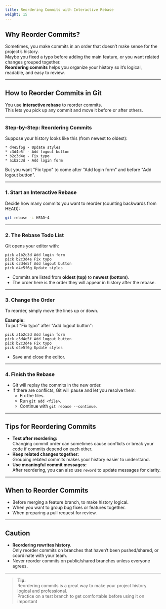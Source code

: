 ```yaml
---
title: Reordering Commits with Interactive Rebase
weight: 15
---
```


## Why Reorder Commits?

Sometimes, you make commits in an order that doesn’t make sense for the project’s history.  
Maybe you fixed a typo before adding the main feature, or you want related changes grouped together.  
**Reordering commits** helps you organize your history so it’s logical, readable, and easy to review.

---

## How to Reorder Commits in Git

You use **interactive rebase** to reorder commits.  
This lets you pick up any commit and move it before or after others.

---

### Step-by-Step: Reordering Commits

Suppose your history looks like this (from newest to oldest):

```
* d4e5f6g - Update styles
* c3d4e5f - Add logout button
* b2c3d4e - Fix typo
* a1b2c3d - Add login form
```

But you want "Fix typo" to come after "Add login form" and before "Add logout button".

---

### 1. Start an Interactive Rebase

Decide how many commits you want to reorder (counting backwards from HEAD):

```bash
git rebase -i HEAD~4
```

---

### 2. The Rebase Todo List

Git opens your editor with:

```
pick a1b2c3d Add login form
pick b2c3d4e Fix typo
pick c3d4e5f Add logout button
pick d4e5f6g Update styles
```

- Commits are listed from **oldest (top)** to **newest (bottom)**.
- The order here is the order they will appear in history after the rebase.

---

### 3. Change the Order

To reorder, simply move the lines up or down.

**Example:**  
To put "Fix typo" after "Add logout button":

```
pick a1b2c3d Add login form
pick c3d4e5f Add logout button
pick b2c3d4e Fix typo
pick d4e5f6g Update styles
```

- Save and close the editor.

---

### 4. Finish the Rebase

- Git will replay the commits in the new order.
- If there are conflicts, Git will pause and let you resolve them:
  - Fix the files.
  - Run `git add <file>`.
  - Continue with `git rebase --continue`.

---

## Tips for Reordering Commits

- **Test after reordering:**  
  Changing commit order can sometimes cause conflicts or break your code if commits depend on each other.
- **Keep related changes together:**  
  Grouping related commits makes your history easier to understand.
- **Use meaningful commit messages:**  
  After reordering, you can also use `reword` to update messages for clarity.

---

## When to Reorder Commits

- Before merging a feature branch, to make history logical.
- When you want to group bug fixes or features together.
- When preparing a pull request for review.

---

## Caution

- **Reordering rewrites history.**  
  Only reorder commits on branches that haven’t been pushed/shared, or coordinate with your team.
- Never reorder commits on public/shared branches unless everyone agrees.

---

> **Tip:**  
> Reordering commits is a great way to make your project history logical and professional.  
> Practice on a test branch to get comfortable before using it on important